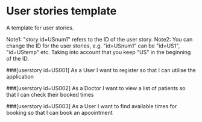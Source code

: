 # User stories template

A template for user stories.

Note1: "story id=USnum1" refers to the ID of the user story. 
Note2: You can change the ID for the user stories, e.g. "id=USnum1" can be "id=US1", "id=UStemp" etc. Taking into account that you keep "US" in the beginning of the ID.


###[userstory id=US001]
As a User I want to register so that I can utilise the application

###[userstory id=US002]
As a Doctor I want to view a list of patients so that I can check their booked times

###[userstory id=US003]
As a User I want to find available times for booking so that I can book an apoointment





